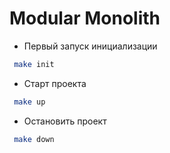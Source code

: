 # Modular Monolith

- Первый запуск инициализации
```sh
 make init
```

- Старт проекта
```sh
 make up
```

- Остановить проект
```sh
 make down
```
